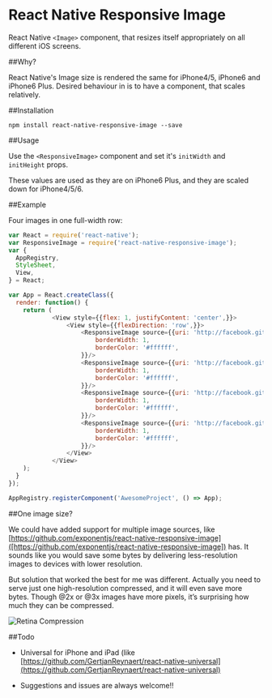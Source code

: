 # React Native Responsive Image

React Native `<Image>` component, that resizes itself appropriately on all different iOS screens. 

##Why?

React Native's Image size is rendered the same for iPhone4/5, iPhone6 and iPhone6 Plus. 
Desired behaviour in is to have a component, that scales relatively.

##Installation

`npm install react-native-responsive-image --save`

##Usage


Use the `<ResponsiveImage>` component and set it's `initWidth` and `initHeight` props. 

These values are used as they are on iPhone6 Plus, and they are scaled down for iPhone4/5/6.


##Example

Four images in one full-width row:

```javascript
var React = require('react-native');
var ResponsiveImage = require('react-native-responsive-image');
var {
  AppRegistry,
  StyleSheet,
  View,
} = React;

var App = React.createClass({
  render: function() {
    return (
            <View style={{flex: 1, justifyContent: 'center',}}>
                <View style={{flexDirection: 'row',}}>
                    <ResponsiveImage source={{uri: 'http://facebook.github.io/react/img/logo_og.png'}} initWidth="103.5" initHeight="103.5" style={{
                        borderWidth: 1,
                        borderColor: '#ffffff',
                    }}/>
                    <ResponsiveImage source={{uri: 'http://facebook.github.io/react/img/logo_og.png'}} initWidth="103.5" initHeight="103.5" style={{
                        borderWidth: 1,
                        borderColor: '#ffffff',
                    }}/>
                    <ResponsiveImage source={{uri: 'http://facebook.github.io/react/img/logo_og.png'}} initWidth="103.5" initHeight="103.5" style={{
                        borderWidth: 1,
                        borderColor: '#ffffff',
                    }}/>
                    <ResponsiveImage source={{uri: 'http://facebook.github.io/react/img/logo_og.png'}} initWidth="103.5" initHeight="103.5" style={{
                        borderWidth: 1,
                        borderColor: '#ffffff',
                    }}/>
                </View>
            </View>
    );
  }
});

AppRegistry.registerComponent('AwesomeProject', () => App);
```

##One image size?

We could have added support for multiple image sources, like [https://github.com/exponentjs/react-native-responsive-image]([https://github.com/exponentjs/react-native-responsive-image]) has.
It sounds like you would save some bytes by delivering less-resolution images to devices with lower resolution. 

But solution that worked the best for me was different. Actually you need to serve just one high-resolution compressed, and it will even save more bytes. Though @2x or @3x images have more pixels, it’s surprising how much they can be compressed.

![Retina Compression](http://blog.teamtreehouse.com/wp-content/uploads/2014/12/jpeg-example.jpg)


##Todo

- Universal for iPhone and iPad (like [https://github.com/GertjanReynaert/react-native-universal](https://github.com/GertjanReynaert/react-native-universal)

- Suggestions and issues are always welcome!!
